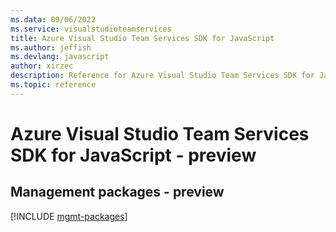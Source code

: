 ```yaml
---
ms.data: 09/06/2022
ms.service: visualstudioteamservices
title: Azure Visual Studio Team Services SDK for JavaScript
ms.author: jeffish
ms.devlang: javascript
author: xirzec
description: Reference for Azure Visual Studio Team Services SDK for JavaScript
ms.topic: reference
---
```

# Azure Visual Studio Team Services SDK for JavaScript - preview

## Management packages - preview
[!INCLUDE [mgmt-packages](visual-studio-team-services-mgmt-index.md)]